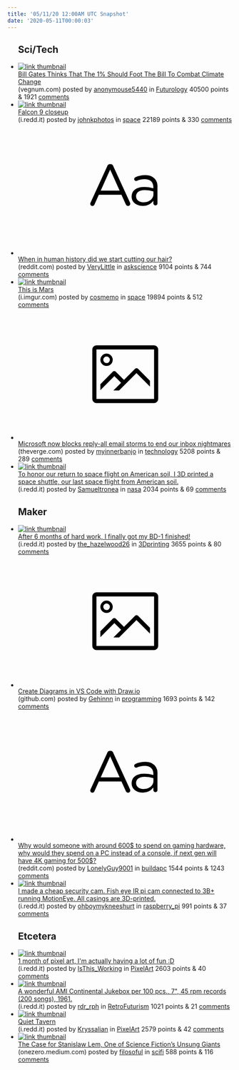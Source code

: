 ```yaml
---
title: '05/11/20 12:00AM UTC Snapshot'
date: '2020-05-11T00:00:03'
---
```

<ul>
<h2>Sci/Tech</h2>

<li><a href='https://vegnum.com/bill-gates-thinks-that-the-1-should-foot-the-bill-to-combat-climate-change/'><img src='https://a.thumbs.redditmedia.com/TbAW2MpzwdHgSbWt9PgLamPXldFR5mEIHyOwmZwfyh0.jpg' alt='link thumbnail'></a><div><div class='linkTitle'><a href='https://vegnum.com/bill-gates-thinks-that-the-1-should-foot-the-bill-to-combat-climate-change/'>Bill Gates Thinks That The 1% Should Foot The Bill To Combat Climate Change</a></div>(vegnum.com) posted by <a href='https://www.reddit.com/user/anonymouse5440'>anonymouse5440</a> in <a href='https://www.reddit.com/r/Futurology'>Futurology</a> 40500 points & 1921 <a href='https://www.reddit.com/r/Futurology/comments/gh5h43/bill_gates_thinks_that_the_1_should_foot_the_bill/'>comments</a></div></li>

<li><a href='https://i.redd.it/hl35gd1u5zx41.jpg'><img src='https://b.thumbs.redditmedia.com/GiECKESuSDVR9SEDaMxykqGy63EQ-UAld_Xa-A98XnE.jpg' alt='link thumbnail'></a><div><div class='linkTitle'><a href='https://i.redd.it/hl35gd1u5zx41.jpg'>Falcon 9 closeup</a></div>(i.redd.it) posted by <a href='https://www.reddit.com/user/johnkphotos'>johnkphotos</a> in <a href='https://www.reddit.com/r/space'>space</a> 22189 points & 330 <a href='https://www.reddit.com/r/space/comments/gh5vpi/falcon_9_closeup/'>comments</a></div></li>

<li><a href='https://www.reddit.com/r/askscience/comments/gh2c1d/when_in_human_history_did_we_start_cutting_our/'><svg version='1.1' viewBox='-34 -12 104 64' preserveAspectRatio='xMidYMid slice' xmlns='http://www.w3.org/2000/svg' xmlns:xlink='http://www.w3.org/1999/xlink'>
    <title>text link thumbnail</title>
    <path d='M12.19,8.84a1.45,1.45,0,0,0-1.4-1h-.12a1.46,1.46,0,0,0-1.42,1L1.14,26.56a1.29,1.29,0,0,0-.14.59,1,1,0,0,0,1,1,1.12,1.12,0,0,0,1.08-.77l2.08-4.65h11l2.08,4.59a1.24,1.24,0,0,0,1.12.83,1.08,1.08,0,0,0,1.08-1.08,1.64,1.64,0,0,0-.14-.57ZM6.08,20.71l4.59-10.22,4.6,10.22Z'>
    </path>
    <path d='M32.24,14.78A6.35,6.35,0,0,0,27.6,13.2a11.36,11.36,0,0,0-4.7,1,1,1,0,0,0-.58.89,1,1,0,0,0,.94.92,1.23,1.23,0,0,0,.39-.08,8.87,8.87,0,0,1,3.72-.81c2.7,0,4.28,1.33,4.28,3.92v.5a15.29,15.29,0,0,0-4.42-.61c-3.64,0-6.14,1.61-6.14,4.64v.05c0,2.95,2.7,4.48,5.37,4.48a6.29,6.29,0,0,0,5.19-2.48V26.9a1,1,0,0,0,1,1,1,1,0,0,0,1-1.06V19A5.71,5.71,0,0,0,32.24,14.78Zm-.56,7.7c0,2.28-2.17,3.89-4.81,3.89-1.94,0-3.61-1.06-3.61-2.86v-.06c0-1.8,1.5-3,4.2-3a15.2,15.2,0,0,1,4.22.61Z'>
    </path>
    </svg></a><div><div class='linkTitle'><a href='https://www.reddit.com/r/askscience/comments/gh2c1d/when_in_human_history_did_we_start_cutting_our/'>When in human history did we start cutting our hair?</a></div>(reddit.com) posted by <a href='https://www.reddit.com/user/VeryLittle'>VeryLittle</a> in <a href='https://www.reddit.com/r/askscience'>askscience</a> 9104 points & 744 <a href='https://www.reddit.com/r/askscience/comments/gh2c1d/when_in_human_history_did_we_start_cutting_our/'>comments</a></div></li>

<li><a href='https://i.imgur.com/cmfl8EO.png'><img src='https://b.thumbs.redditmedia.com/1HcFLvcjB_9Zd8cLyAenL7fG27uSabojMUx9Q41PAro.jpg' alt='link thumbnail'></a><div><div class='linkTitle'><a href='https://i.imgur.com/cmfl8EO.png'>This is Mars</a></div>(i.imgur.com) posted by <a href='https://www.reddit.com/user/cosmemo'>cosmemo</a> in <a href='https://www.reddit.com/r/space'>space</a> 19894 points & 512 <a href='https://www.reddit.com/r/space/comments/ggxguk/this_is_mars/'>comments</a></div></li>

<li><a href='https://www.theverge.com/2020/5/10/21253627/microsoft-reply-all-email-block-reply-allpocalypse-storm'><svg version='1.1' viewBox='-34 -14 104 64' preserveAspectRatio='xMidYMid meet' xmlns='http://www.w3.org/2000/svg' xmlns:xlink='http://www.w3.org/1999/xlink'>
    <title>link thumbnail</title>
    <path d='M32,4H4A2,2,0,0,0,2,6V30a2,2,0,0,0,2,2H32a2,2,0,0,0,2-2V6A2,2,0,0,0,32,4ZM4,30V6H32V30Z'></path>
    <path d='M8.92,14a3,3,0,1,0-3-3A3,3,0,0,0,8.92,14Zm0-4.6A1.6,1.6,0,1,1,7.33,11,1.6,1.6,0,0,1,8.92,9.41Z'></path>
    <path d='M22.78,15.37l-5.4,5.4-4-4a1,1,0,0,0-1.41,0L5.92,22.9v2.83l6.79-6.79L16,22.18l-3.75,3.75H15l8.45-8.45L30,24V21.18l-5.81-5.81A1,1,0,0,0,22.78,15.37Z'></path>
    </svg></a><div><div class='linkTitle'><a href='https://www.theverge.com/2020/5/10/21253627/microsoft-reply-all-email-block-reply-allpocalypse-storm'>Microsoft now blocks reply-all email storms to end our inbox nightmares</a></div>(theverge.com) posted by <a href='https://www.reddit.com/user/myinnerbanjo'>myinnerbanjo</a> in <a href='https://www.reddit.com/r/technology'>technology</a> 5208 points & 289 <a href='https://www.reddit.com/r/technology/comments/gh38fx/microsoft_now_blocks_replyall_email_storms_to_end/'>comments</a></div></li>

<li><a href='https://i.redd.it/83ltgu5t1vx41.jpg'><img src='https://b.thumbs.redditmedia.com/ztZSObYsLmOpR4W8w_TEkOVfP41SEqj6wGGKQOdPLXg.jpg' alt='link thumbnail'></a><div><div class='linkTitle'><a href='https://i.redd.it/83ltgu5t1vx41.jpg'>To honor our return to space flight on American soil, I 3D printed a space shuttle, our last space flight from American soil.</a></div>(i.redd.it) posted by <a href='https://www.reddit.com/user/Samueltronea'>Samueltronea</a> in <a href='https://www.reddit.com/r/nasa'>nasa</a> 2034 points & 69 <a href='https://www.reddit.com/r/nasa/comments/ggudp2/to_honor_our_return_to_space_flight_on_american/'>comments</a></div></li>

<h2>Maker</h2>

<li><a href='https://i.redd.it/fuvvqovwvwx41.jpg'><img src='https://b.thumbs.redditmedia.com/Qy7mnBCN8St6JusAdcgrPt2XDadFc39CtQzIgENQ2Ts.jpg' alt='link thumbnail'></a><div><div class='linkTitle'><a href='https://i.redd.it/fuvvqovwvwx41.jpg'>After 6 months of hard work, I finally got my BD-1 finished!</a></div>(i.redd.it) posted by <a href='https://www.reddit.com/user/the_hazelwood26'>the_hazelwood26</a> in <a href='https://www.reddit.com/r/3Dprinting'>3Dprinting</a> 3655 points & 80 <a href='https://www.reddit.com/r/3Dprinting/comments/ggyu4p/after_6_months_of_hard_work_i_finally_got_my_bd1/'>comments</a></div></li>

<li><a href='https://github.com/hediet/vscode-drawio/blob/master/README.md'><svg version='1.1' viewBox='-34 -14 104 64' preserveAspectRatio='xMidYMid meet' xmlns='http://www.w3.org/2000/svg' xmlns:xlink='http://www.w3.org/1999/xlink'>
    <title>link thumbnail</title>
    <path d='M32,4H4A2,2,0,0,0,2,6V30a2,2,0,0,0,2,2H32a2,2,0,0,0,2-2V6A2,2,0,0,0,32,4ZM4,30V6H32V30Z'></path>
    <path d='M8.92,14a3,3,0,1,0-3-3A3,3,0,0,0,8.92,14Zm0-4.6A1.6,1.6,0,1,1,7.33,11,1.6,1.6,0,0,1,8.92,9.41Z'></path>
    <path d='M22.78,15.37l-5.4,5.4-4-4a1,1,0,0,0-1.41,0L5.92,22.9v2.83l6.79-6.79L16,22.18l-3.75,3.75H15l8.45-8.45L30,24V21.18l-5.81-5.81A1,1,0,0,0,22.78,15.37Z'></path>
    </svg></a><div><div class='linkTitle'><a href='https://github.com/hediet/vscode-drawio/blob/master/README.md'>Create Diagrams in VS Code with Draw.io</a></div>(github.com) posted by <a href='https://www.reddit.com/user/Gehinnn'>Gehinnn</a> in <a href='https://www.reddit.com/r/programming'>programming</a> 1693 points & 142 <a href='https://www.reddit.com/r/programming/comments/gh0aof/create_diagrams_in_vs_code_with_drawio/'>comments</a></div></li>

<li><a href='https://www.reddit.com/r/buildapc/comments/ggz6u8/why_would_someone_with_around_600_to_spend_on/'><svg version='1.1' viewBox='-34 -12 104 64' preserveAspectRatio='xMidYMid slice' xmlns='http://www.w3.org/2000/svg' xmlns:xlink='http://www.w3.org/1999/xlink'>
    <title>text link thumbnail</title>
    <path d='M12.19,8.84a1.45,1.45,0,0,0-1.4-1h-.12a1.46,1.46,0,0,0-1.42,1L1.14,26.56a1.29,1.29,0,0,0-.14.59,1,1,0,0,0,1,1,1.12,1.12,0,0,0,1.08-.77l2.08-4.65h11l2.08,4.59a1.24,1.24,0,0,0,1.12.83,1.08,1.08,0,0,0,1.08-1.08,1.64,1.64,0,0,0-.14-.57ZM6.08,20.71l4.59-10.22,4.6,10.22Z'>
    </path>
    <path d='M32.24,14.78A6.35,6.35,0,0,0,27.6,13.2a11.36,11.36,0,0,0-4.7,1,1,1,0,0,0-.58.89,1,1,0,0,0,.94.92,1.23,1.23,0,0,0,.39-.08,8.87,8.87,0,0,1,3.72-.81c2.7,0,4.28,1.33,4.28,3.92v.5a15.29,15.29,0,0,0-4.42-.61c-3.64,0-6.14,1.61-6.14,4.64v.05c0,2.95,2.7,4.48,5.37,4.48a6.29,6.29,0,0,0,5.19-2.48V26.9a1,1,0,0,0,1,1,1,1,0,0,0,1-1.06V19A5.71,5.71,0,0,0,32.24,14.78Zm-.56,7.7c0,2.28-2.17,3.89-4.81,3.89-1.94,0-3.61-1.06-3.61-2.86v-.06c0-1.8,1.5-3,4.2-3a15.2,15.2,0,0,1,4.22.61Z'>
    </path>
    </svg></a><div><div class='linkTitle'><a href='https://www.reddit.com/r/buildapc/comments/ggz6u8/why_would_someone_with_around_600_to_spend_on/'>Why would someone with around 600$ to spend on gaming hardware, why would they spend on a PC instead of a console, if next gen will have 4K gaming for 500$?</a></div>(reddit.com) posted by <a href='https://www.reddit.com/user/LonelyGuy9001'>LonelyGuy9001</a> in <a href='https://www.reddit.com/r/buildapc'>buildapc</a> 1544 points & 1243 <a href='https://www.reddit.com/r/buildapc/comments/ggz6u8/why_would_someone_with_around_600_to_spend_on/'>comments</a></div></li>

<li><a href='https://i.redd.it/obot2vlpnyx41.jpg'><img src='https://a.thumbs.redditmedia.com/v8DyACY1BDBNJeYdxjUUMooDZytub4QAKBaaJ4Gwsk4.jpg' alt='link thumbnail'></a><div><div class='linkTitle'><a href='https://i.redd.it/obot2vlpnyx41.jpg'>I made a cheap security cam. Fish eye IR pi cam connected to 3B+ running MotionEye. All casings are 3D-printed.</a></div>(i.redd.it) posted by <a href='https://www.reddit.com/user/ohboymykneeshurt'>ohboymykneeshurt</a> in <a href='https://www.reddit.com/r/raspberry_pi'>raspberry_pi</a> 991 points & 37 <a href='https://www.reddit.com/r/raspberry_pi/comments/gh43kc/i_made_a_cheap_security_cam_fish_eye_ir_pi_cam/'>comments</a></div></li>

<h2>Etcetera</h2>

<li><a href='https://i.redd.it/obs0oe9mzwx41.jpg'><img src='https://b.thumbs.redditmedia.com/BJM1v5S8b2WJTjl2mN-FPP58bvNFt0qPEeGigmL6ceU.jpg' alt='link thumbnail'></a><div><div class='linkTitle'><a href='https://i.redd.it/obs0oe9mzwx41.jpg'>1 month of pixel art, I'm actually having a lot of fun :D</a></div>(i.redd.it) posted by <a href='https://www.reddit.com/user/IsThis_Working'>IsThis_Working</a> in <a href='https://www.reddit.com/r/PixelArt'>PixelArt</a> 2603 points & 40 <a href='https://www.reddit.com/r/PixelArt/comments/ggz2tf/1_month_of_pixel_art_im_actually_having_a_lot_of/'>comments</a></div></li>

<li><a href='https://i.redd.it/fnl59a576vx41.jpg'><img src='https://b.thumbs.redditmedia.com/twFguwQrsCSOyTFZRgGPsgCzlJ4nUa8Bvjrv1Wcoy-U.jpg' alt='link thumbnail'></a><div><div class='linkTitle'><a href='https://i.redd.it/fnl59a576vx41.jpg'>A wonderful AMI Continental Jukebox per 100 pcs., 7", 45 rpm records (200 songs), 1961.</a></div>(i.redd.it) posted by <a href='https://www.reddit.com/user/rdr_rph'>rdr_rph</a> in <a href='https://www.reddit.com/r/RetroFuturism'>RetroFuturism</a> 1021 points & 21 <a href='https://www.reddit.com/r/RetroFuturism/comments/ggupsz/a_wonderful_ami_continental_jukebox_per_100_pcs_7/'>comments</a></div></li>

<li><a href='https://i.redd.it/96hc9ojx0zx41.gif'><img src='https://b.thumbs.redditmedia.com/7S82c1CTRRgiT110ccEc9vdHyXtoXn266VpkoD5jdGo.jpg' alt='link thumbnail'></a><div><div class='linkTitle'><a href='https://i.redd.it/96hc9ojx0zx41.gif'>Quiet Tavern</a></div>(i.redd.it) posted by <a href='https://www.reddit.com/user/Kryssalian'>Kryssalian</a> in <a href='https://www.reddit.com/r/PixelArt'>PixelArt</a> 2579 points & 42 <a href='https://www.reddit.com/r/PixelArt/comments/gh5exp/quiet_tavern/'>comments</a></div></li>

<li><a href='https://onezero.medium.com/the-case-for-stanislaw-lem-one-of-science-fictions-unsung-giants-94aee43db04f'><img src='https://b.thumbs.redditmedia.com/0k9mX-NJrcAzaxKVy7CpruMtudqBagq2Bwic4DJ45KY.jpg' alt='link thumbnail'></a><div><div class='linkTitle'><a href='https://onezero.medium.com/the-case-for-stanislaw-lem-one-of-science-fictions-unsung-giants-94aee43db04f'>The Case for Stanislaw Lem, One of Science Fiction’s Unsung Giants</a></div>(onezero.medium.com) posted by <a href='https://www.reddit.com/user/filosoful'>filosoful</a> in <a href='https://www.reddit.com/r/scifi'>scifi</a> 588 points & 116 <a href='https://www.reddit.com/r/scifi/comments/gguufn/the_case_for_stanislaw_lem_one_of_science/'>comments</a></div></li>

</ul>
